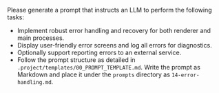 Please generate a prompt that instructs an LLM to perform the following tasks:

* Implement robust error handling and recovery for both renderer and main processes.
* Display user-friendly error screens and log all errors for diagnostics.
* Optionally support reporting errors to an external service.
* Follow the prompt structure as detailed in `.project/templates/00_PROMPT_TEMPLATE.md`. Write the prompt as Markdown and place it under the `prompts` directory as `14-error-handling.md`.
